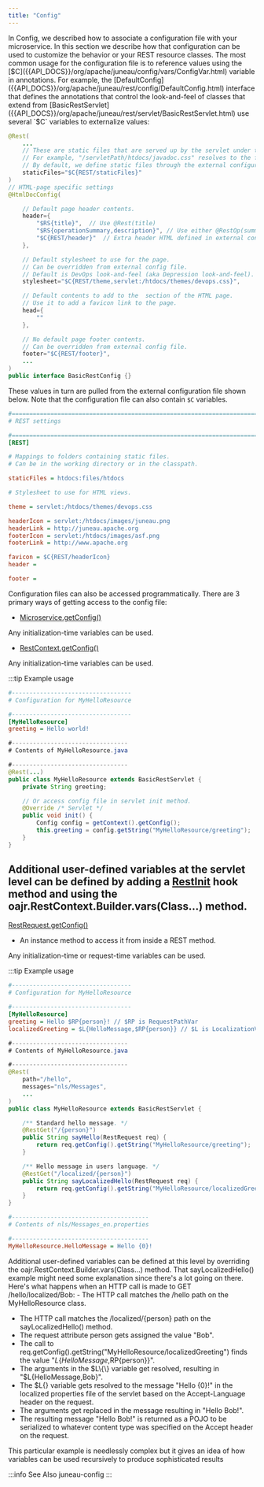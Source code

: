```yaml
---
title: "Config"
---
```


In Config, we described how to associate a configuration file with your microservice.
In this section we describe how that configuration can be used to customize the behavior or your REST resource classes.
The most common usage for the configuration file is to reference values using the [$C]({{API_DOCS}}/org/apache/juneau/config/vars/ConfigVar.html) variable in annotations.
For example, the [DefaultConfig]({{API_DOCS}}/org/apache/juneau/rest/config/DefaultConfig.html) interface that defines the annotations that control the look-and-feel of classes that extend from [BasicRestServlet]({{API_DOCS}}/org/apache/juneau/rest/servlet/BasicRestServlet.html) use several `$C` variables to externalize values:

```java
@Rest(
    ...
    // These are static files that are served up by the servlet under the specified sub-paths.
    // For example, "/servletPath/htdocs/javadoc.css" resolves to the file "[servlet-package]/htdocs/javadoc.css"
    // By default, we define static files through the external configuration file.
    staticFiles="$C{REST/staticFiles}"
)
// HTML-page specific settings
@HtmlDocConfig(

    // Default page header contents.
    header={
        "$RS{title}",  // Use @Rest(title)
        "$RS{operationSummary,description}", // Use either @RestOp(summary) or @Rest(description)
        "$C{REST/header}"  // Extra header HTML defined in external config file.
    },

    // Default stylesheet to use for the page.
    // Can be overridden from external config file.
    // Default is DevOps look-and-feel (aka Depression look-and-feel).
    stylesheet="$C{REST/theme,servlet:/htdocs/themes/devops.css}",

    // Default contents to add to the  section of the HTML page.
    // Use it to add a favicon link to the page.
    head={
        ""
    },

    // No default page footer contents.
    // Can be overridden from external config file.
    footer="$C{REST/footer}",
    ...
)
public interface BasicRestConfig {}
```

These values in turn are pulled from the external configuration file shown below.
Note that the configuration file can also contain `$C` variables.

```ini
#=======================================================================================================================
# REST settings

#=======================================================================================================================
[REST]

# Mappings to folders containing static files.
# Can be in the working directory or in the classpath.

staticFiles = htdocs:files/htdocs

# Stylesheet to use for HTML views.

theme = servlet:/htdocs/themes/devops.css

headerIcon = servlet:/htdocs/images/juneau.png
headerLink = http://juneau.apache.org
footerIcon = servlet:/htdocs/images/asf.png
footerLink = http://www.apache.org

favicon = $C{REST/headerIcon}
header =

footer =
```
Configuration files can also be accessed programmatically.
There are 3 primary ways of getting access to the config file:

- [Microservice.getConfig()]({{API_DOCS}}/org/apache/juneau/microservice/Microservice.html#getConfig())

Any initialization-time variables can be used.

- [RestContext.getConfig()]({{API_DOCS}}/org/apache/juneau/rest/RestContext.html#getConfig())

Any initialization-time variables can be used.

:::tip Example usage
```ini
#----------------------------------
# Configuration for MyHelloResource

#----------------------------------
[MyHelloResource]
greeting = Hello world!
```

```java
#---------------------------------
# Contents of MyHelloResource.java

#---------------------------------
@Rest(...)
public class MyHelloResource extends BasicRestServlet {
    private String greeting;

    // Or access config file in servlet init method.
    @Override /* Servlet */
    public void init() {
        Config config = getContext().getConfig();
        this.greeting = config.getString("MyHelloResource/greeting");
    }
}
```

Additional user-defined variables at the servlet level can be defined by adding a
[RestInit]({{API_DOCS}}/org/apache/juneau/rest/annotation/RestInit.html) hook method
and using the  oajr.RestContext.Builder.vars(Class...) method.
-
[RestRequest.getConfig()]({{API_DOCS}}/org/apache/juneau/rest/RestRequest.html#getConfig())

- An instance method to access it from inside a REST method.

Any initialization-time or request-time variables can be used.

:::tip Example usage
```ini
#----------------------------------
# Configuration for MyHelloResource

#----------------------------------
[MyHelloResource]
greeting = Hello $RP{person}! // $RP is RequestPathVar
localizedGreeting = $L{HelloMessage,$RP{person}} // $L is LocalizationVar with args
```

```java
#---------------------------------
# Contents of MyHelloResource.java

#---------------------------------
@Rest(
    path="/hello",
    messages="nls/Messages",
    ...
)
public class MyHelloResource extends BasicRestServlet {

    /** Standard hello message. */
    @RestGet("/{person}")
    public String sayHello(RestRequest req) {
        return req.getConfig().getString("MyHelloResource/greeting");
    }

    /** Hello message in users language. */
    @RestGet("/localized/{person}")
    public String sayLocalizedHello(RestRequest req) {
        return req.getConfig().getString("MyHelloResource/localizedGreeting");
    }
}
```

```ini
#---------------------------------------
# Contents of nls/Messages_en.properties

#---------------------------------------
MyHelloResource.HelloMessage = Hello {0}!
```

Additional user-defined variables can be defined at this level by overriding the oajr.RestContext.Builder.vars(Class...) method.
That sayLocalizedHello() example might need some explanation since there's a lot going on there.
Here's what happens when an HTTP call is made to GET /hello/localized/Bob: - The HTTP call matches the /hello path on the MyHelloResource class.

- The HTTP call matches the /localized/\{person\} path on the sayLocalizedHello() method.
- The request attribute person gets assigned the value "Bob".
- The call to req.getConfig().getString("MyHelloResource/localizedGreeting") finds the value "$L\{HelloMessage,$RP\{person\}\}".
- The arguments in the $L\{\} variable get resolved, resulting in "$L\{HelloMessage,Bob\}".
- The $L\{\} variable gets resolved to the message "Hello \{0\}!" in the localized properties file of the servlet based on the Accept-Language header on the request.
- The arguments get replaced in the message resulting in "Hello Bob!".
- The resulting message "Hello Bob!" is returned as a POJO to be serialized to whatever content type was specified on the Accept header on the request.

This particular example is needlessly complex but it gives an idea of how variables can be used recursively to produce sophisticated results

:::info See Also
juneau-config
:::
